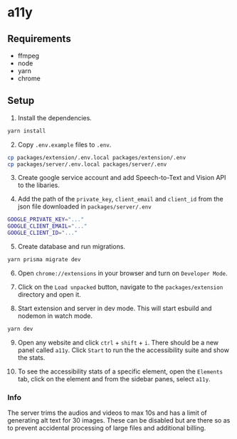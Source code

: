 # a11y

## Requirements

- ffmpeg
- node
- yarn
- chrome

## Setup

1. Install the dependencies.

```bash
yarn install
```

2. Copy `.env.example` files to `.env`.

```bash
cp packages/extension/.env.local packages/extension/.env
cp packages/server/.env.local packages/server/.env
```

3. Create google service account and add Speech-to-Text and Vision API to the libaries.

4. Add the path of the `private_key`, `client_email` and `client_id` from the json file downloaded in `packages/server/.env`

```bash
GOOGLE_PRIVATE_KEY="..."
GOOGLE_CLIENT_EMAIL="..."
GOOGLE_CLIENT_ID="..."
```

5. Create database and run migrations.

```bash
yarn prisma migrate dev
```

6. Open `chrome://extensions` in your browser and turn on `Developer Mode`.

7. Click on the `Load unpacked` button, navigate to the `packages/extension` directory and open it.

8. Start extension and server in dev mode. This will start esbuild and nodemon in watch mode.

```bash
yarn dev
```

9. Open any website and click `ctrl` + `shift` + `i`. There should be a new panel called `a11y`. Click `Start` to run the
   the accessibility suite and show the stats.

10. To see the accessibility stats of a specific element, open the `Elements` tab, click on the element and from the sidebar panes, select `a11y`.

### Info

The server trims the audios and videos to max 10s and has a limit of generating alt text for 30 images.
These can be disabled but are there so as to prevent accidental processing of large files and additional billing.
